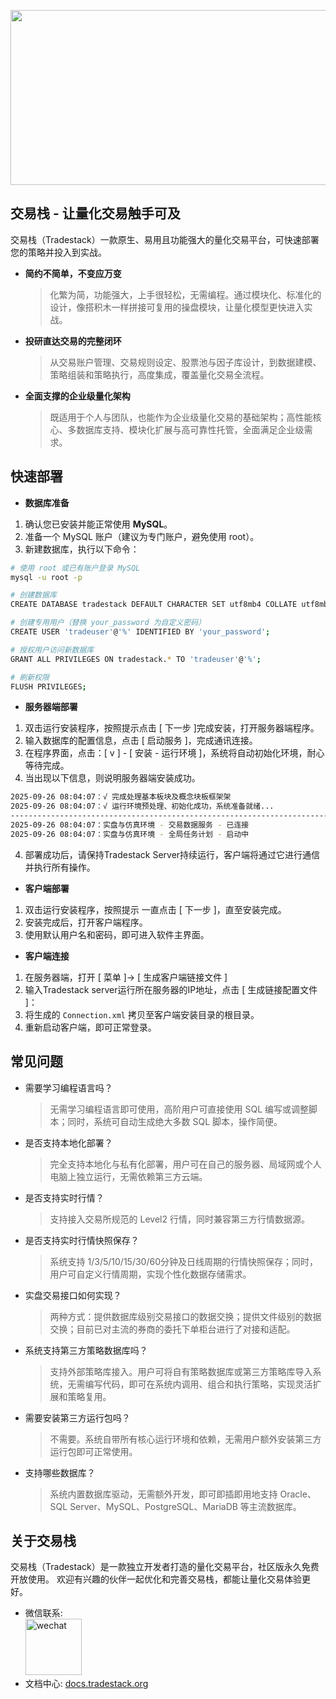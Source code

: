 <p align="center">
<img width="1440" height="280" alt="github_banner_white" src="https://github.com/user-attachments/assets/d88f1137-7738-487f-8ddd-bf92ce749bf9" />
</p>

## 交易栈 - 让量化交易触手可及

交易栈（Tradestack）一款原生、易用且功能强大的量化交易平台，可快速部署您的策略并投入到实战。

- **简约不简单，不变应万变**

  > 化繁为简，功能强大，上手很轻松，无需编程。通过模块化、标准化的设计，像搭积木一样拼接可复用的操盘模块，让量化模型更快进入实战。

- **投研直达交易的完整闭环**

  > 从交易账户管理、交易规则设定、股票池与因子库设计，到数据建模、策略组装和策略执行，高度集成，覆盖量化交易全流程。

- **全面支撑的企业级量化架构**

  > 既适用于个人与团队，也能作为企业级量化交易的基础架构；高性能核心、多数据库支持、模块化扩展与高可靠性托管，全面满足企业级需求。 

## 快速部署

- **数据库准备**

1. 确认您已安装并能正常使用 **MySQL**。
2. 准备一个 MySQL 账户（建议为专门账户，避免使用 root）。  
3. 新建数据库，执行以下命令：
```bash
# 使用 root 或已有账户登录 MySQL
mysql -u root -p

# 创建数据库
CREATE DATABASE tradestack DEFAULT CHARACTER SET utf8mb4 COLLATE utf8mb4_general_ci;

# 创建专用用户（替换 your_password 为自定义密码）
CREATE USER 'tradeuser'@'%' IDENTIFIED BY 'your_password';

# 授权用户访问新数据库
GRANT ALL PRIVILEGES ON tradestack.* TO 'tradeuser'@'%';

# 刷新权限
FLUSH PRIVILEGES;
```

- **服务器端部署**

1. 双击运行安装程序，按照提示点击 [ 下一步 ]完成安装，打开服务器端程序。
2. 输入数据库的配置信息，点击 [ 启动服务 ]，完成通讯连接。
3. 在程序界面，点击：[ v ] - [ 安装 - 运行环境 ]，系统将自动初始化环境，耐心等待完成。
4. 当出现以下信息，则说明服务器端安装成功。 
```bash
2025-09-26 08:04:07：√ 完成处理基本板块及概念块板框架架
2025-09-26 08:04:07：√ 运行环境预处理、初始化成功，系统准备就绪...
--------------------------------------------------------------------------------
2025-09-26 08:04:07：实盘与仿真环境 - 交易数据服务 - 已连接
2025-09-26 08:04:07：实盘与仿真环境 - 全局任务计划 - 启动中
```
4. 部署成功后，请保持Tradestack Server持续运行，客户端将通过它进行通信并执行所有操作。

- **客户端部署**

1. 双击运行安装程序，按照提示 一直点击 [ 下一步 ]，直至安装完成。
2. 安装完成后，打开客户端程序。
3. 使用默认用户名和密码，即可进入软件主界面。

- **客户端连接**
1. 在服务器端，打开 [ 菜单 ]-> [ 生成客户端链接文件 ]
2. 输入Tradestack server运行所在服务器的IP地址，点击 [ 生成链接配置文件 ]： 
3. 将生成的 `Connection.xml` 拷贝至客户端安装目录的根目录。  
4. 重新启动客户端，即可正常登录。  

## 常见问题
- 需要学习编程语言吗？
  > 无需学习编程语言即可使用，高阶用户可直接使用 SQL 编写或调整脚本；同时，系统可自动生成绝大多数 SQL 脚本，操作简便。

- 是否支持本地化部署？
  > 完全支持本地化与私有化部署，用户可在自己的服务器、局域网或个人电脑上独立运行，无需依赖第三方云端。

- 是否支持实时行情？
  > 支持接入交易所规范的 Level2 行情，同时兼容第三方行情数据源。

- 是否支持实时行情快照保存？
  > 系统支持 1/3/5/10/15/30/60分钟及日线周期的行情快照保存；同时，用户可自定义行情周期，实现个性化数据存储需求。

- 实盘交易接口如何实现？
  > 两种方式：提供数据库级别交易接口的数据交换；提供文件级别的数据交换；目前已对主流的券商的委托下单柜台进行了对接和适配。

- 系统支持第三方策略数据库吗？
  > 支持外部策略库接入。用户可将自有策略数据库或第三方策略库导入系统，无需编写代码，即可在系统内调用、组合和执行策略，实现灵活扩展和策略复用。
    
- 需要安装第三方运行包吗？
  > 不需要。系统自带所有核心运行环境和依赖，无需用户额外安装第三方运行包即可正常使用。

- 支持哪些数据库？
  > 系统内置数据库驱动，无需额外开发，即可即插即用地支持 Oracle、SQL Server、MySQL、PostgreSQL、MariaDB 等主流数据库。

## 关于交易栈 

交易栈（Tradestack）是一款独立开发者打造的量化交易平台，社区版永久免费开放使用。
欢迎有兴趣的伙伴一起优化和完善交易栈，都能让量化交易体验更好。

- 微信联系:  
  <img width="90" height="90" alt="wechat" src="https://github.com/user-attachments/assets/86a97b8b-eb91-49bc-9ea8-999c972f393e" />
- 文档中心: [docs.tradestack.org](http://www.tradestack.org:3000/#/README)
